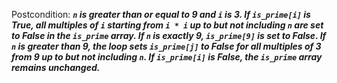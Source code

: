 Postcondition: ***`n` is greater than or equal to 9 and `i` is 3. If `is_prime[i]` is True, all multiples of `i` starting from `i * i` up to but not including `n` are set to False in the `is_prime` array. If `n` is exactly 9, `is_prime[9]` is set to False. If `n` is greater than 9, the loop sets `is_prime[j]` to False for all multiples of 3 from 9 up to but not including `n`. If `is_prime[i]` is False, the `is_prime` array remains unchanged.***